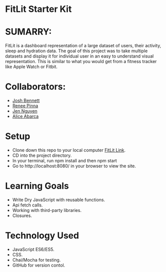 # FitLit Starter Kit

# SUMARRY:
FitLit is a dashboard representation of a large dataset of users, their activity, sleep and hydration data. The goal of this project was to take multiple datasets and display it for individual user in an easy to understand visual representation. This is similar to what you would get from a fitness tracker like Apple Watch or Fitbit.

# Collaborators: 
- [Josh Bennett](https://github.com/JoshBennett793)
- [Renee Pinna](https://github.com/reneepinna)
- [Jen Nguyen](https://github.com/Jnguyen615)
- [Alice Abarca](https://github.com/aliceabarca)

# Setup
- Clone down this repo to your local computer [FitLit Link](git@github.com:JoshBennett793/fitlit.git).
- CD into the project directory.
- In your terminal, run npm install and then npm start
- Go to http://localhost:8080/ in your browser to view the site.

# Learning Goals
- Write Dry JavaScript with reusable functions.
- Api fetch calls.
- Working with third-party libraries.
- Closures.

# Technology Used
- JavaScript ES6/ES5.
- CSS.
- Chai/Mocha for testing.
- GitHub for version contol.

